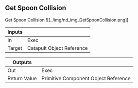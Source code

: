 ## Get Spoon Collision
Get Spoon Collision
![[../img/nd_img_GetSpoonCollision.png]]

|Inputs||
|--|--|
| In | Exec |
| Target | Catapult Object Reference |

|Outputs||
|--|--|
| Out | Exec |
| Return Value | Primitive Component Object Reference |

